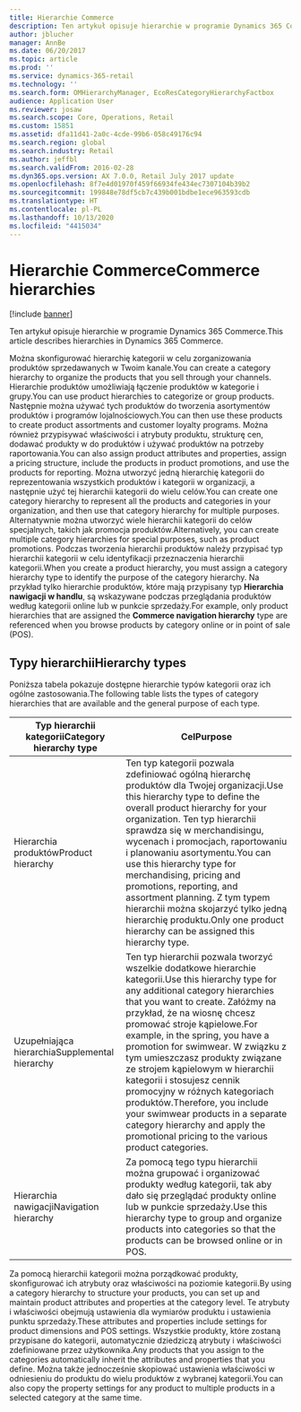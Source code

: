 ```yaml
---
title: Hierarchie Commerce
description: Ten artykuł opisuje hierarchie w programie Dynamics 365 Commerce.
author: jblucher
manager: AnnBe
ms.date: 06/20/2017
ms.topic: article
ms.prod: ''
ms.service: dynamics-365-retail
ms.technology: ''
ms.search.form: OMHierarchyManager, EcoResCategoryHierarchyFactbox
audience: Application User
ms.reviewer: josaw
ms.search.scope: Core, Operations, Retail
ms.custom: 15851
ms.assetid: dfa11d41-2a0c-4cde-99b6-058c49176c94
ms.search.region: global
ms.search.industry: Retail
ms.author: jeffbl
ms.search.validFrom: 2016-02-28
ms.dyn365.ops.version: AX 7.0.0, Retail July 2017 update
ms.openlocfilehash: 8f7e4d01970f459f66934fe434ec7307104b39b2
ms.sourcegitcommit: 199848e78df5cb7c439b001bdbe1ece963593cdb
ms.translationtype: HT
ms.contentlocale: pl-PL
ms.lasthandoff: 10/13/2020
ms.locfileid: "4415034"
---
```

# <a name="commerce-hierarchies"></a><span data-ttu-id="22810-103">Hierarchie Commerce</span><span class="sxs-lookup"><span data-stu-id="22810-103">Commerce hierarchies</span></span>

[!include [banner](includes/banner.md)]

<span data-ttu-id="22810-104">Ten artykuł opisuje hierarchie w programie Dynamics 365 Commerce.</span><span class="sxs-lookup"><span data-stu-id="22810-104">This article describes hierarchies in Dynamics 365 Commerce.</span></span>

<span data-ttu-id="22810-105">Można skonfigurować hierarchię kategorii w celu zorganizowania produktów sprzedawanych w Twoim kanale.</span><span class="sxs-lookup"><span data-stu-id="22810-105">You can create a category hierarchy to organize the products that you sell through your channels.</span></span> <span data-ttu-id="22810-106">Hierarchie produktów umożliwiają łączenie produktów w kategorie i grupy.</span><span class="sxs-lookup"><span data-stu-id="22810-106">You can use product hierarchies to categorize or group products.</span></span> <span data-ttu-id="22810-107">Następnie można używać tych produktów do tworzenia asortymentów produktów i programów lojalnościowych.</span><span class="sxs-lookup"><span data-stu-id="22810-107">You can then use these products to create product assortments and customer loyalty programs.</span></span> <span data-ttu-id="22810-108">Można również przypisywać właściwości i atrybuty produktu, strukturę cen, dodawać produkty w do produktów i używać produktów na potrzeby raportowania.</span><span class="sxs-lookup"><span data-stu-id="22810-108">You can also assign product attributes and properties, assign a pricing structure, include the products in product promotions, and use the products for reporting.</span></span> <span data-ttu-id="22810-109">Można utworzyć jedną hierarchię kategorii do reprezentowania wszystkich produktów i kategorii w organizacji, a następnie użyć tej hierarchii kategorii do wielu celów.</span><span class="sxs-lookup"><span data-stu-id="22810-109">You can create one category hierarchy to represent all the products and categories in your organization, and then use that category hierarchy for multiple purposes.</span></span> <span data-ttu-id="22810-110">Alternatywnie można utworzyć wiele hierarchii kategorii do celów specjalnych, takich jak promocja produktów.</span><span class="sxs-lookup"><span data-stu-id="22810-110">Alternatively, you can create multiple category hierarchies for special purposes, such as product promotions.</span></span> <span data-ttu-id="22810-111">Podczas tworzenia hierarchii produktów należy przypisać typ hierarchii kategorii w celu identyfikacji przeznaczenia hierarchii kategorii.</span><span class="sxs-lookup"><span data-stu-id="22810-111">When you create a product hierarchy, you must assign a category hierarchy type to identify the purpose of the category hierarchy.</span></span> <span data-ttu-id="22810-112">Na przykład tylko hierarchie produktów, które mają przypisany typ **Hierarchia nawigacji w handlu**, są wskazywane podczas przeglądania produktów według kategorii online lub w punkcie sprzedaży.</span><span class="sxs-lookup"><span data-stu-id="22810-112">For example, only product hierarchies that are assigned the **Commerce navigation hierarchy** type are referenced when you browse products by category online or in point of sale (POS).</span></span>

## <a name="hierarchy-types"></a><span data-ttu-id="22810-113">Typy hierarchii</span><span class="sxs-lookup"><span data-stu-id="22810-113">Hierarchy types</span></span>

<span data-ttu-id="22810-114">Poniższa tabela pokazuje dostępne hierarchie typów kategorii oraz ich ogólne zastosowania.</span><span class="sxs-lookup"><span data-stu-id="22810-114">The following table lists the types of category hierarchies that are available and the general purpose of each type.</span></span>

| <span data-ttu-id="22810-115">Typ hierarchii kategorii</span><span class="sxs-lookup"><span data-stu-id="22810-115">Category hierarchy type</span></span>       | <span data-ttu-id="22810-116">Cel</span><span class="sxs-lookup"><span data-stu-id="22810-116">Purpose</span></span> |
|-------------------------------|---------|
| <span data-ttu-id="22810-117">Hierarchia produktów</span><span class="sxs-lookup"><span data-stu-id="22810-117">Product hierarchy</span></span>      | <span data-ttu-id="22810-118">Ten typ kategorii pozwala zdefiniować ogólną hierarchę produktów dla Twojej organizacji.</span><span class="sxs-lookup"><span data-stu-id="22810-118">Use this hierarchy type to define the overall product hierarchy for your organization.</span></span> <span data-ttu-id="22810-119">Ten typ hierarchii sprawdza się w merchandisingu, wycenach i promocjach, raportowaniu i planowaniu asortymentu.</span><span class="sxs-lookup"><span data-stu-id="22810-119">You can use this hierarchy type for merchandising, pricing and promotions, reporting, and assortment planning.</span></span> <span data-ttu-id="22810-120">Z tym typem hierarchii można skojarzyć tylko jedną hierarchię produktu.</span><span class="sxs-lookup"><span data-stu-id="22810-120">Only one product hierarchy can be assigned this hierarchy type.</span></span> |
| <span data-ttu-id="22810-121">Uzupełniająca hierarchia</span><span class="sxs-lookup"><span data-stu-id="22810-121">Supplemental hierarchy</span></span> | <span data-ttu-id="22810-122">Ten typ hierarchii pozwala tworzyć wszelkie dodatkowe hierarchie kategorii.</span><span class="sxs-lookup"><span data-stu-id="22810-122">Use this hierarchy type for any additional category hierarchies that you want to create.</span></span> <span data-ttu-id="22810-123">Załóżmy na przykład, że na wiosnę chcesz promować stroje kąpielowe.</span><span class="sxs-lookup"><span data-stu-id="22810-123">For example, in the spring, you have a promotion for swimwear.</span></span> <span data-ttu-id="22810-124">W związku z tym umieszczasz produkty związane ze strojem kąpielowym w hierarchii kategorii i stosujesz cennik promocyjny w różnych kategoriach produktów.</span><span class="sxs-lookup"><span data-stu-id="22810-124">Therefore, you include your swimwear products in a separate category hierarchy and apply the promotional pricing to the various product categories.</span></span> |
| <span data-ttu-id="22810-125">Hierarchia nawigacji</span><span class="sxs-lookup"><span data-stu-id="22810-125">Navigation hierarchy</span></span>   | <span data-ttu-id="22810-126">Za pomocą tego typu hierarchii można grupować i organizować produkty według kategorii, tak aby dało się przeglądać produkty online lub w punkcie sprzedaży.</span><span class="sxs-lookup"><span data-stu-id="22810-126">Use this hierarchy type to group and organize products into categories so that the products can be browsed online or in POS.</span></span> |

<span data-ttu-id="22810-127">Za pomocą hierarchii kategorii można porządkować produkty, skonfigurować ich atrybuty oraz właściwości na poziomie kategorii.</span><span class="sxs-lookup"><span data-stu-id="22810-127">By using a category hierarchy to structure your products, you can set up and maintain product attributes and properties at the category level.</span></span> <span data-ttu-id="22810-128">Te atrybuty i właściwości obejmują ustawienia dla wymiarów produktu i ustawienia punktu sprzedaży.</span><span class="sxs-lookup"><span data-stu-id="22810-128">These attributes and properties include settings for product dimensions and POS settings.</span></span> <span data-ttu-id="22810-129">Wszystkie produkty, które zostaną przypisane do kategorii, automatycznie dziedziczą atrybuty i właściwości zdefiniowane przez użytkownika.</span><span class="sxs-lookup"><span data-stu-id="22810-129">Any products that you assign to the categories automatically inherit the attributes and properties that you define.</span></span> <span data-ttu-id="22810-130">Można także jednocześnie skopiować ustawienia właściwości w odniesieniu do produktu do wielu produktów z wybranej kategorii.</span><span class="sxs-lookup"><span data-stu-id="22810-130">You can also copy the property settings for any product to multiple products in a selected category at the same time.</span></span>
